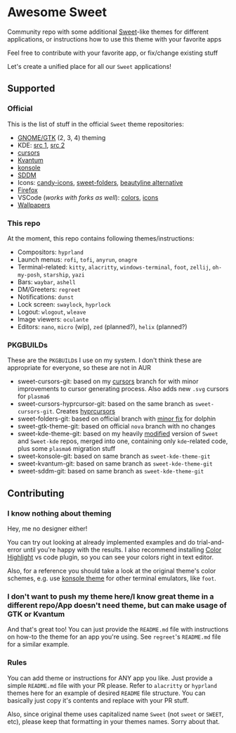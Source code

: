# Awesome Sweet

Community repo with some additional [Sweet](https://github.com/EliverLara/Sweet)-like themes for different applications, or instructions how to use this theme with your favorite apps

Feel free to contribute with your favorite app, or fix/change existing stuff

Let's create a unified place for all our `Sweet` applications!

## Supported

### Official

This is the list of stuff in the official `Sweet` theme repositories:

- [GNOME/GTK](https://github.com/EliverLara/Sweet) (2, 3, 4) theming
- KDE: [src 1](https://github.com/EliverLara/Sweet/tree/nova/kde), [src 2](https://github.com/EliverLara/Sweet-kde)
- [cursors](https://github.com/EliverLara/Sweet/tree/nova/kde/cursors)
- [Kvantum](https://github.com/EliverLara/Sweet/tree/nova/kde/Kvantum)
- [konsole](https://github.com/EliverLara/Sweet/tree/nova/kde/konsole)
- [SDDM](https://github.com/EliverLara/Sweet/tree/nova/kde/sddm)
- Icons: [candy-icons](https://github.com/EliverLara/candy-icons), [sweet-folders](https://github.com/EliverLara/Sweet-folders), [beautyline alternative](https://gitlab.com/garuda-linux/themes-and-settings/artwork/beautyline)
- [Firefox](https://github.com/EliverLara/firefox-sweet-theme)
- VSCode (*works with forks as well*): [colors](https://github.com/EliverLara/sweet-vscode), [icons](https://github.com/EliverLara/sweet-vscode-icons)
- [Wallpapers](https://github.com/EliverLara/Sweet/tree/nova/extras/Sweet-Wallpapers)

### This repo

At the moment, this repo contains following themes/instructions:

- Compositors: `hyprland`
- Launch menus: `rofi`, `tofi`, `anyrun`, `onagre`
- Terminal-related: `kitty`, `alacritty`, `windows-terminal`, `foot`, `zellij`, `oh-my-posh`, `starship`, `yazi`
- Bars: `waybar`, `ashell`
- DM/Greeters: `regreet`
- Notifications: `dunst`
- Lock screen: `swaylock`, `hyprlock`
- Logout: `wlogout`, `wleave`
- Image viewers: `oculante`
- Editors: `nano`, `micro` (wip), `zed` (planned?), `helix` (planned?)

### PKGBUILDs

These are the `PKGBUILD`s I use on my system. I don't think these are appropriate for everyone, so these are not in AUR

- sweet-cursors-git: based on my [cursors](https://github.com/Gigas002/Sweet/tree/cursors) branch for with minor improvements to cursor generating process. Also adds new `.svg` cursors for `plasma6`
- sweet-cursors-hyprcursor-git: based on the same branch as `sweet-cursors-git`. Creates [hyprcursors](https://github.com/hyprwm/hyprcursor)
- sweet-folders-git: based on official branch with [minor fix](https://github.com/EliverLara/Sweet-folders/pull/21) for dolphin
- sweet-gtk-theme-git: based on official `nova` branch with no changes
- sweet-kde-theme-git: based on my heavily [modified](https://github.com/Gigas002/Sweet-kde/tree/plasma-6-migration) version of `Sweet` and `Sweet-kde` repos, merged into one, containing only `kde`-related code, plus some `plasma6` migration stuff
- sweet-konsole-git: based on same branch as `sweet-kde-theme-git`
- sweet-kvantum-git: based on same branch as `sweet-kde-theme-git`
- sweet-sddm-git: based on same branch as `sweet-kde-theme-git`

## Contributing

### I know nothing about theming

Hey, me no designer either!

You can try out looking at already implemented examples and do trial-and-error until you're happy with the results. I also recommend installing [Color Highlight](https://marketplace.visualstudio.com/items?itemName=naumovs.color-highlight) vs code plugin, so you can see your colors right in text editor.

Also, for a reference you should take a look at the original theme's color schemes, e.g. use [konsole theme](https://github.com/EliverLara/Sweet/blob/nova/kde/konsole/Sweet.colorscheme) for other terminal emulators, like `foot`.

### I don't want to push my theme here/I know great theme in a different repo/App doesn't need theme, but can make usage of GTK or Kvantum

And that's great too! You can just provide the `README.md` file with instructions on how-to the theme for an app you're using. See `regreet`'s `README.md` file for a similar example.

### Rules

You can add theme or instructions for ANY app you like. Just provide a simple `README.md` file with your PR please. Refer to `alacritty` or `hyprland` themes here for an example of desired `README` file structure. You can basically just copy it's contents and replace with your PR stuff.

Also, since original theme uses capitalized name `Sweet` (not `sweet` or `SWEET`, etc), please keep that formatting in your themes names. Sorry about that.
